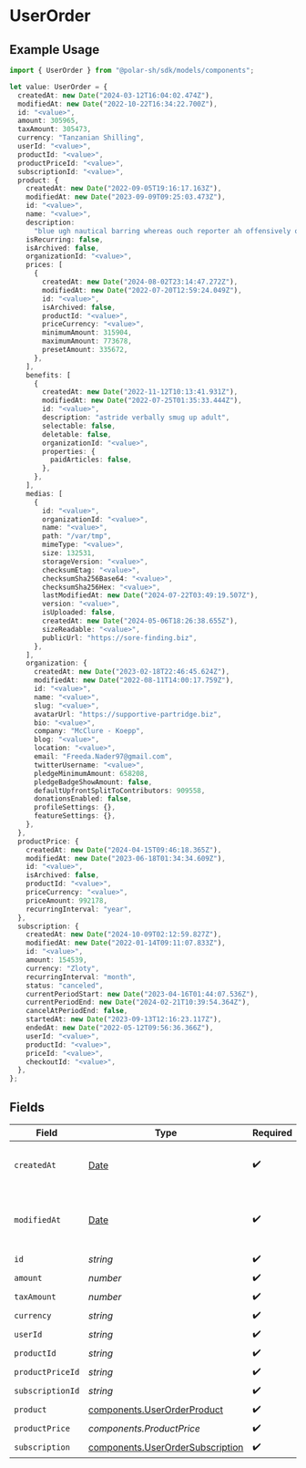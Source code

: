 # UserOrder

## Example Usage

```typescript
import { UserOrder } from "@polar-sh/sdk/models/components";

let value: UserOrder = {
  createdAt: new Date("2024-03-12T16:04:02.474Z"),
  modifiedAt: new Date("2022-10-22T16:34:22.700Z"),
  id: "<value>",
  amount: 305965,
  taxAmount: 305473,
  currency: "Tanzanian Shilling",
  userId: "<value>",
  productId: "<value>",
  productPriceId: "<value>",
  subscriptionId: "<value>",
  product: {
    createdAt: new Date("2022-09-05T19:16:17.163Z"),
    modifiedAt: new Date("2023-09-09T09:25:03.473Z"),
    id: "<value>",
    name: "<value>",
    description:
      "blue ugh nautical barring whereas ouch reporter ah offensively obvious",
    isRecurring: false,
    isArchived: false,
    organizationId: "<value>",
    prices: [
      {
        createdAt: new Date("2024-08-02T23:14:47.272Z"),
        modifiedAt: new Date("2022-07-20T12:59:24.049Z"),
        id: "<value>",
        isArchived: false,
        productId: "<value>",
        priceCurrency: "<value>",
        minimumAmount: 315904,
        maximumAmount: 773678,
        presetAmount: 335672,
      },
    ],
    benefits: [
      {
        createdAt: new Date("2022-11-12T10:13:41.931Z"),
        modifiedAt: new Date("2022-07-25T01:35:33.444Z"),
        id: "<value>",
        description: "astride verbally smug up adult",
        selectable: false,
        deletable: false,
        organizationId: "<value>",
        properties: {
          paidArticles: false,
        },
      },
    ],
    medias: [
      {
        id: "<value>",
        organizationId: "<value>",
        name: "<value>",
        path: "/var/tmp",
        mimeType: "<value>",
        size: 132531,
        storageVersion: "<value>",
        checksumEtag: "<value>",
        checksumSha256Base64: "<value>",
        checksumSha256Hex: "<value>",
        lastModifiedAt: new Date("2024-07-22T03:49:19.507Z"),
        version: "<value>",
        isUploaded: false,
        createdAt: new Date("2024-05-06T18:26:38.655Z"),
        sizeReadable: "<value>",
        publicUrl: "https://sore-finding.biz",
      },
    ],
    organization: {
      createdAt: new Date("2023-02-18T22:46:45.624Z"),
      modifiedAt: new Date("2022-08-11T14:00:17.759Z"),
      id: "<value>",
      name: "<value>",
      slug: "<value>",
      avatarUrl: "https://supportive-partridge.biz",
      bio: "<value>",
      company: "McClure - Koepp",
      blog: "<value>",
      location: "<value>",
      email: "Freeda.Nader97@gmail.com",
      twitterUsername: "<value>",
      pledgeMinimumAmount: 658208,
      pledgeBadgeShowAmount: false,
      defaultUpfrontSplitToContributors: 909558,
      donationsEnabled: false,
      profileSettings: {},
      featureSettings: {},
    },
  },
  productPrice: {
    createdAt: new Date("2024-04-15T09:46:18.365Z"),
    modifiedAt: new Date("2023-06-18T01:34:34.609Z"),
    id: "<value>",
    isArchived: false,
    productId: "<value>",
    priceCurrency: "<value>",
    priceAmount: 992178,
    recurringInterval: "year",
  },
  subscription: {
    createdAt: new Date("2024-10-09T02:12:59.827Z"),
    modifiedAt: new Date("2022-01-14T09:11:07.833Z"),
    id: "<value>",
    amount: 154539,
    currency: "Zloty",
    recurringInterval: "month",
    status: "canceled",
    currentPeriodStart: new Date("2023-04-16T01:44:07.536Z"),
    currentPeriodEnd: new Date("2024-02-21T10:39:54.364Z"),
    cancelAtPeriodEnd: false,
    startedAt: new Date("2023-09-13T12:16:23.117Z"),
    endedAt: new Date("2022-05-12T09:56:36.366Z"),
    userId: "<value>",
    productId: "<value>",
    priceId: "<value>",
    checkoutId: "<value>",
  },
};
```

## Fields

| Field                                                                                         | Type                                                                                          | Required                                                                                      | Description                                                                                   |
| --------------------------------------------------------------------------------------------- | --------------------------------------------------------------------------------------------- | --------------------------------------------------------------------------------------------- | --------------------------------------------------------------------------------------------- |
| `createdAt`                                                                                   | [Date](https://developer.mozilla.org/en-US/docs/Web/JavaScript/Reference/Global_Objects/Date) | :heavy_check_mark:                                                                            | Creation timestamp of the object.                                                             |
| `modifiedAt`                                                                                  | [Date](https://developer.mozilla.org/en-US/docs/Web/JavaScript/Reference/Global_Objects/Date) | :heavy_check_mark:                                                                            | Last modification timestamp of the object.                                                    |
| `id`                                                                                          | *string*                                                                                      | :heavy_check_mark:                                                                            | N/A                                                                                           |
| `amount`                                                                                      | *number*                                                                                      | :heavy_check_mark:                                                                            | N/A                                                                                           |
| `taxAmount`                                                                                   | *number*                                                                                      | :heavy_check_mark:                                                                            | N/A                                                                                           |
| `currency`                                                                                    | *string*                                                                                      | :heavy_check_mark:                                                                            | N/A                                                                                           |
| `userId`                                                                                      | *string*                                                                                      | :heavy_check_mark:                                                                            | N/A                                                                                           |
| `productId`                                                                                   | *string*                                                                                      | :heavy_check_mark:                                                                            | N/A                                                                                           |
| `productPriceId`                                                                              | *string*                                                                                      | :heavy_check_mark:                                                                            | N/A                                                                                           |
| `subscriptionId`                                                                              | *string*                                                                                      | :heavy_check_mark:                                                                            | N/A                                                                                           |
| `product`                                                                                     | [components.UserOrderProduct](../../models/components/userorderproduct.md)                    | :heavy_check_mark:                                                                            | N/A                                                                                           |
| `productPrice`                                                                                | *components.ProductPrice*                                                                     | :heavy_check_mark:                                                                            | N/A                                                                                           |
| `subscription`                                                                                | [components.UserOrderSubscription](../../models/components/userordersubscription.md)          | :heavy_check_mark:                                                                            | N/A                                                                                           |